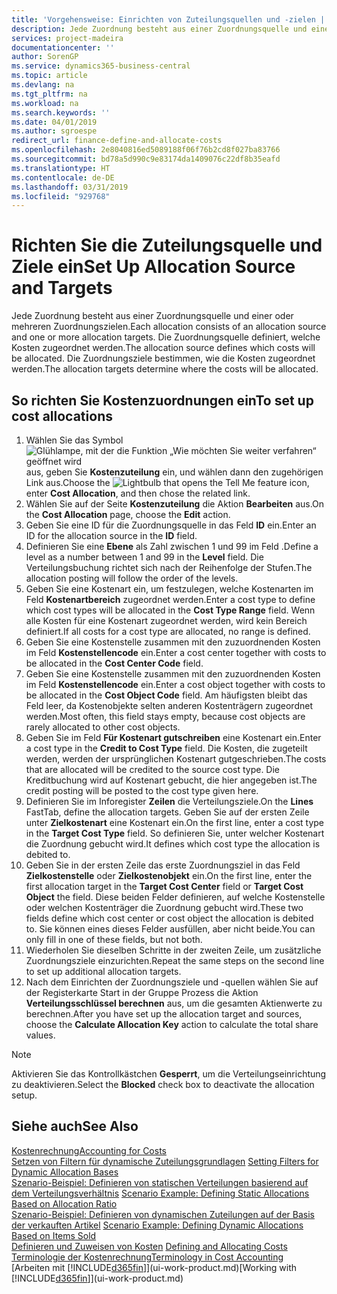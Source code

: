 ```yaml
---
title: 'Vorgehensweise: Einrichten von Zuteilungsquellen und -zielen | Microsoft Docs'
description: Jede Zuordnung besteht aus einer Zuordnungsquelle und einer oder mehreren Zuordnungszielen. Die Zuordnungsquelle definiert, welche Kosten zugeordnet werden. Die Zuordnungsziele bestimmen, wie die Kosten zugeordnet werden.
services: project-madeira
documentationcenter: ''
author: SorenGP
ms.service: dynamics365-business-central
ms.topic: article
ms.devlang: na
ms.tgt_pltfrm: na
ms.workload: na
ms.search.keywords: ''
ms.date: 04/01/2019
ms.author: sgroespe
redirect_url: finance-define-and-allocate-costs
ms.openlocfilehash: 2e8040816ed5089188f06f76b2cd8f027ba83766
ms.sourcegitcommit: bd78a5d990c9e83174da1409076c22df8b35eafd
ms.translationtype: HT
ms.contentlocale: de-DE
ms.lasthandoff: 03/31/2019
ms.locfileid: "929768"
---
```

# <a name="set-up-allocation-source-and-targets"></a><span data-ttu-id="37615-105">Richten Sie die Zuteilungsquelle und Ziele ein</span><span class="sxs-lookup"><span data-stu-id="37615-105">Set Up Allocation Source and Targets</span></span>
<span data-ttu-id="37615-106">Jede Zuordnung besteht aus einer Zuordnungsquelle und einer oder mehreren Zuordnungszielen.</span><span class="sxs-lookup"><span data-stu-id="37615-106">Each allocation consists of an allocation source and one or more allocation targets.</span></span> <span data-ttu-id="37615-107">Die Zuordnungsquelle definiert, welche Kosten zugeordnet werden.</span><span class="sxs-lookup"><span data-stu-id="37615-107">The allocation source defines which costs will be allocated.</span></span> <span data-ttu-id="37615-108">Die Zuordnungsziele bestimmen, wie die Kosten zugeordnet werden.</span><span class="sxs-lookup"><span data-stu-id="37615-108">The allocation targets determine where the costs will be allocated.</span></span>  

## <a name="to-set-up-cost-allocations"></a><span data-ttu-id="37615-109">So richten Sie Kostenzuordnungen ein</span><span class="sxs-lookup"><span data-stu-id="37615-109">To set up cost allocations</span></span>  
1.  <span data-ttu-id="37615-110">Wählen Sie das Symbol ![Glühlampe, mit der die Funktion „Wie möchten Sie weiter verfahren“ geöffnet wird](media/ui-search/search_small.png "Wie möchten Sie weiter verfahren?") aus, geben Sie **Kostenzuteilung** ein, und wählen dann den zugehörigen Link aus.</span><span class="sxs-lookup"><span data-stu-id="37615-110">Choose the ![Lightbulb that opens the Tell Me feature](media/ui-search/search_small.png "Tell me what you want to do") icon, enter **Cost Allocation**, and then chose the related link.</span></span>  
2.  <span data-ttu-id="37615-111">Wählen Sie auf der Seite **Kostenzuteilung** die Aktion **Bearbeiten** aus.</span><span class="sxs-lookup"><span data-stu-id="37615-111">On the **Cost Allocation** page, choose the **Edit** action.</span></span>  
3.  <span data-ttu-id="37615-112">Geben Sie eine ID für die Zuordnungsquelle in das Feld **ID** ein.</span><span class="sxs-lookup"><span data-stu-id="37615-112">Enter an ID for the allocation source in the **ID** field.</span></span>  
4.  <span data-ttu-id="37615-113">Definieren Sie eine **Ebene** als Zahl zwischen 1 und 99 im Feld .</span><span class="sxs-lookup"><span data-stu-id="37615-113">Define a level as a number between 1 and 99 in the **Level** field.</span></span> <span data-ttu-id="37615-114">Die Verteilungsbuchung richtet sich nach der Reihenfolge der Stufen.</span><span class="sxs-lookup"><span data-stu-id="37615-114">The allocation posting will follow the order of the levels.</span></span>  
5.  <span data-ttu-id="37615-115">Geben Sie eine Kostenart ein, um festzulegen, welche Kostenarten im Feld **Kostenartbereich** zugeordnet werden.</span><span class="sxs-lookup"><span data-stu-id="37615-115">Enter a cost type to define which cost types will be allocated in the **Cost Type Range** field.</span></span> <span data-ttu-id="37615-116">Wenn alle Kosten für eine Kostenart zugeordnet werden, wird kein Bereich definiert.</span><span class="sxs-lookup"><span data-stu-id="37615-116">If all costs for a cost type are allocated, no range is defined.</span></span>  
6.  <span data-ttu-id="37615-117">Geben Sie eine Kostenstelle zusammen mit den zuzuordnenden Kosten im Feld **Kostenstellencode** ein.</span><span class="sxs-lookup"><span data-stu-id="37615-117">Enter a cost center together with costs to be allocated in the **Cost Center Code** field.</span></span>  
7.  <span data-ttu-id="37615-118">Geben Sie eine Kostenstelle zusammen mit den zuzuordnenden Kosten im Feld **Kostenstellencode** ein.</span><span class="sxs-lookup"><span data-stu-id="37615-118">Enter a cost object together with costs to be allocated in the **Cost Object Code** field.</span></span> <span data-ttu-id="37615-119">Am häufigsten bleibt das Feld leer, da Kostenobjekte selten anderen Kostenträgern zugeordnet werden.</span><span class="sxs-lookup"><span data-stu-id="37615-119">Most often, this field stays empty, because cost objects are rarely allocated to other cost objects.</span></span>  
8.  <span data-ttu-id="37615-120">Geben Sie im Feld **Für Kostenart gutschreiben** eine Kostenart ein.</span><span class="sxs-lookup"><span data-stu-id="37615-120">Enter a cost type in the **Credit to Cost Type** field.</span></span> <span data-ttu-id="37615-121">Die Kosten, die zugeteilt werden, werden der ursprünglichen Kostenart gutgeschrieben.</span><span class="sxs-lookup"><span data-stu-id="37615-121">The costs that are allocated will be credited to the source cost type.</span></span> <span data-ttu-id="37615-122">Die Kreditbuchung wird auf Kostenart gebucht, die hier angegeben ist.</span><span class="sxs-lookup"><span data-stu-id="37615-122">The credit posting will be posted to the cost type given here.</span></span>  
9. <span data-ttu-id="37615-123">Definieren Sie im Inforegister **Zeilen** die Verteilungsziele.</span><span class="sxs-lookup"><span data-stu-id="37615-123">On the **Lines** FastTab, define the allocation targets.</span></span> <span data-ttu-id="37615-124">Geben Sie auf der ersten Zeile unter **Zielkostenart** eine Kostenart ein.</span><span class="sxs-lookup"><span data-stu-id="37615-124">On the first line, enter a cost type in the **Target Cost Type** field.</span></span> <span data-ttu-id="37615-125">So definieren Sie, unter welcher Kostenart die Zuordnung gebucht wird.</span><span class="sxs-lookup"><span data-stu-id="37615-125">It defines which cost type the allocation is debited to.</span></span>  
10. <span data-ttu-id="37615-126">Geben Sie in der ersten Zeile das erste Zuordnungsziel in das Feld **Zielkostenstelle** oder **Zielkostenobjekt** ein.</span><span class="sxs-lookup"><span data-stu-id="37615-126">On the first line, enter the first allocation target in the **Target Cost Center** field or **Target Cost Object** the field.</span></span> <span data-ttu-id="37615-127">Diese beiden Felder definieren, auf welche Kostenstelle oder welchen Kostenträger die Zuordnung gebucht wird.</span><span class="sxs-lookup"><span data-stu-id="37615-127">These two fields define which cost center or cost object the allocation is debited to.</span></span> <span data-ttu-id="37615-128">Sie können eines dieses Felder ausfüllen, aber nicht beide.</span><span class="sxs-lookup"><span data-stu-id="37615-128">You can only fill in one of these fields, but not both.</span></span>  
11. <span data-ttu-id="37615-129">Wiederholen Sie dieselben Schritte in der zweiten Zeile, um zusätzliche Zuordnungsziele einzurichten.</span><span class="sxs-lookup"><span data-stu-id="37615-129">Repeat the same steps on the second line to set up additional allocation targets.</span></span>  
12. <span data-ttu-id="37615-130">Nach dem Einrichten der Zuordnungsziele und -quellen wählen Sie auf der Registerkarte Start in der Gruppe Prozess die Aktion **Verteilungsschlüssel berechnen** aus, um die gesamten Aktienwerte zu berechnen.</span><span class="sxs-lookup"><span data-stu-id="37615-130">After you have set up the allocation target and sources, choose the **Calculate Allocation Key** action to calculate the total share values.</span></span>  

> [!NOTE]  
>  <span data-ttu-id="37615-131">Aktivieren Sie das Kontrollkästchen **Gesperrt**, um die Verteilungseinrichtung zu deaktivieren.</span><span class="sxs-lookup"><span data-stu-id="37615-131">Select the **Blocked** check box to deactivate the allocation setup.</span></span>  

## <a name="see-also"></a><span data-ttu-id="37615-132">Siehe auch</span><span class="sxs-lookup"><span data-stu-id="37615-132">See Also</span></span>  
[<span data-ttu-id="37615-133">Kostenrechnung</span><span class="sxs-lookup"><span data-stu-id="37615-133">Accounting for Costs</span></span>](finance-manage-cost-accounting.md)  
 <span data-ttu-id="37615-134">[Setzen von Filtern für dynamische Zuteilungsgrundlagen](finance-setting-filters-for-dynamic-allocation-bases.md) </span><span class="sxs-lookup"><span data-stu-id="37615-134">[Setting Filters for Dynamic Allocation Bases](finance-setting-filters-for-dynamic-allocation-bases.md) </span></span>  
 <span data-ttu-id="37615-135">[Szenario-Beispiel: Definieren von statischen Verteilungen basierend auf dem Verteilungsverhältnis](finance-scenario-example-defining-static-allocations-based-on-allocation-ratio.md) </span><span class="sxs-lookup"><span data-stu-id="37615-135">[Scenario Example: Defining Static Allocations Based on Allocation Ratio](finance-scenario-example-defining-static-allocations-based-on-allocation-ratio.md) </span></span>  
 <span data-ttu-id="37615-136">[Szenario-Beispiel: Definieren von dynamischen Zuteilungen auf der Basis der verkauften Artikel](finance-scenario-example-defining-dynamic-allocations-based-on-items-sold.md) </span><span class="sxs-lookup"><span data-stu-id="37615-136">[Scenario Example: Defining Dynamic Allocations Based on Items Sold](finance-scenario-example-defining-dynamic-allocations-based-on-items-sold.md) </span></span>  
 <span data-ttu-id="37615-137">[Definieren und Zuweisen von Kosten](finance-define-and-allocate-costs.md) </span><span class="sxs-lookup"><span data-stu-id="37615-137">[Defining and Allocating Costs](finance-define-and-allocate-costs.md) </span></span>  
 [<span data-ttu-id="37615-138">Terminologie der Kostenrechnung</span><span class="sxs-lookup"><span data-stu-id="37615-138">Terminology in Cost Accounting</span></span>](finance-terminology-in-cost-accounting.md)  
 <span data-ttu-id="37615-139">[Arbeiten mit [!INCLUDE[d365fin](includes/d365fin_md.md)]](ui-work-product.md)</span><span class="sxs-lookup"><span data-stu-id="37615-139">[Working with [!INCLUDE[d365fin](includes/d365fin_md.md)]](ui-work-product.md)</span></span>

